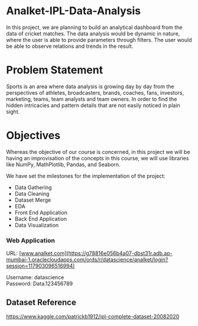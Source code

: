 # Analket-IPL-Data-Analysis
In this project, we are planning to build an analytical dashboard from the data of cricket matches. The data analysis would be dynamic in nature, where the user is able to provide parameters through filters. The user would be able to observe relations and trends in the result.

# Problem Statement
Sports is an area where data analysis is growing day by day from the perspectives of athletes, broadcasters, brands, coaches, fans, investors, marketing, teams, team analysts and team owners. In order to find the hidden intricacies and pattern details that are not easily noticed in plain sight.

# Objectives
Whereas the objective of our course is concerned, in this project we will be having an improvisation of the concepts in this course, we will use libraries like NumPy, MathPlotlib, Pandas, and Seaborn.


We have set the milestones for the implementation of the project:
- Data Gathering
- Data Cleaning
- Dataset Merge
- EDA
- Front End Application
- Back End Application
- Data Visualization

### Web Application 
URL: [www.analket.com](https://g78816e056b4a07-dbst31r.adb.ap-mumbai-1.oraclecloudapps.com/ords/r/datascience/analket/login?session=117903096516994)

Username: datascience
<br>
Password: Data.123456789

## Dataset Reference 
https://www.kaggle.com/patrickb1912/ipl-complete-dataset-20082020


